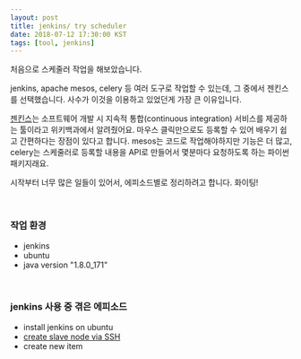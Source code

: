 ```yaml
---
layout: post
title: jenkins/ try scheduler
date: 2018-07-12 17:30:00 KST
tags: [tool, jenkins]
---
```


처음으로 스케줄러 작업을 해보았습니다.

jenkins, apache mesos, celery 등 여러 도구로 작업할 수 있는데, 그 중에서 젠킨스를 선택했습니다. 사수가 이것을 이용하고 있었던게 가장 큰 이유입니다.

[젠킨스](https://jenkins.io/)는 소프트웨어 개발 시 지속적 통합(continuous integration) 서비스를 제공하는 툴이라고 위키백과에서 알려줬어요. 마우스 클릭만으로도 등록할 수 있어 배우기 쉽고 간편하다는 장점이 있다고 합니다.
mesos는 코드로 작업해야하지만 기능은 더 많고, celery는 스케줄러로 등록할 내용을 API로 만들어서 몇분마다 요청하도록 하는 파이썬 패키지래요.

시작부터 너무 많은 일들이 있어서, 에피소드별로 정리하려고 합니다. 화이팅!

<br>

### 작업 환경

- jenkins
- ubuntu
- java version "1.8.0_171"

<br>

### jenkins 사용 중 겪은 에피소드

- install jenkins on ubuntu
- [create slave node via SSH](https://sssunho.github.io/2018/07/12/1753-jenkins-slavenode.html)
- create new item



